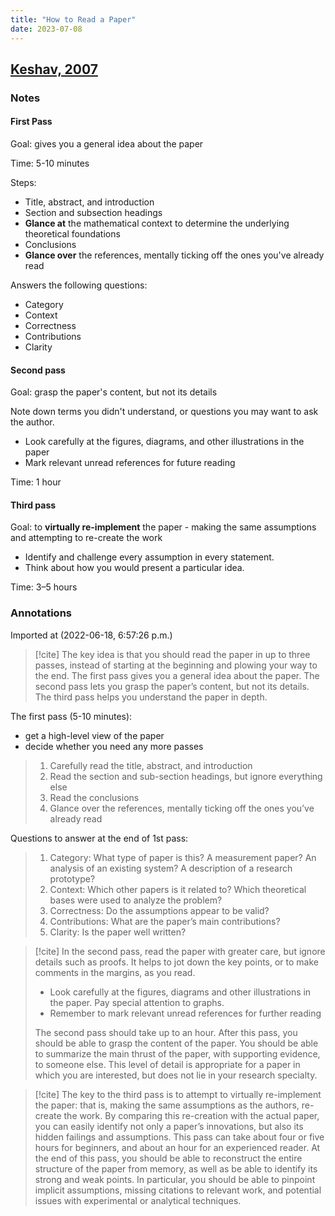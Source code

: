 ```yaml
---
title: "How to Read a Paper"
date: 2023-07-08
---
```

## [Keshav, 2007](zotero://select/library/items/TZPCHP8A)

### Notes

#### First Pass

Goal: gives you a general idea about the paper

Time: 5-10 minutes

Steps:

* Title, abstract, and introduction
* Section and subsection headings
* **Glance at** the mathematical context to determine the underlying theoretical foundations
* Conclusions
* **Glance over** the references, mentally ticking off the ones you've already read

Answers the following questions:

* Category
* Context
* Correctness
* Contributions
* Clarity

#### Second pass

Goal: grasp the paper's content, but not its details

Note down terms you didn't understand, or questions you may want to ask the author.
* Look carefully at the figures, diagrams, and other illustrations in the paper
* Mark relevant unread references for future reading

Time: 1 hour

#### Third pass

Goal: to **virtually re-implement** the paper - making the same assumptions and attempting to re-create the work
* Identify and challenge every assumption in every statement.
* Think about how you would present a particular idea.

Time: 3–5 hours

### Annotations

Imported at (2022-06-18, 6:57:26 p.m.)

> [!cite] The key idea is that you should read the paper in up to three passes, instead of starting at the beginning and plowing your way to the end.
> The first pass gives you a general idea about the paper. The second pass lets you grasp the paper’s content, but not its details. The third pass helps you understand the paper in depth.

The first pass (5-10 minutes):
* get a high-level view of the paper
* decide whether you need any more passes

> 1. Carefully read the title, abstract, and introduction
> 2. Read the section and sub-section headings, but ignore everything else
> 3. Read the conclusions
> 4. Glance over the references, mentally ticking off the ones you’ve already read


Questions to answer at the end of 1st pass:
> 1. Category: What type of paper is this? A measurement paper? An analysis of an existing system? A description of a research prototype?
> 2. Context: Which other papers is it related to? Which theoretical bases were used to analyze the problem?
> 3. Correctness: Do the assumptions appear to be valid?
> 4. Contributions: What are the paper’s main contributions?
> 5. Clarity: Is the paper well written?

> [!cite] In the second pass, read the paper with greater care, but ignore details such as proofs. It helps to jot down the key points, or to make comments in the margins, as you read.
> - Look carefully at the figures, diagrams and other illustrations in the paper. Pay special attention to graphs.
> - Remember to mark relevant unread references for further reading
>
> The second pass should take up to an hour. After this pass, you should be able to grasp the content of the paper. You should be able to summarize the main thrust of the paper, with supporting evidence, to someone else. This level of detail is appropriate for a paper in which you are interested, but does not lie in your research specialty.

> [!cite] The key to the third pass is to attempt to virtually re-implement the paper: that is, making the same assumptions as the authors, re-create the work. By comparing this re-creation with the actual paper, you can easily identify not only a paper’s innovations, but also its hidden failings and assumptions.
> This pass can take about four or five hours for beginners, and about an hour for an experienced reader. At the end of this pass, you should be able to reconstruct the entire structure of the paper from memory, as well as be able to identify its strong and weak points. In particular, you should be able to pinpoint implicit assumptions, missing citations to relevant work, and potential issues with experimental or analytical techniques.

